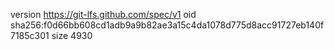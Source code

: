 version https://git-lfs.github.com/spec/v1
oid sha256:f0d66bb608cd1adb9a9b82ae3a15c4da1078d775d8acc91727eb140f7185c301
size 4930

